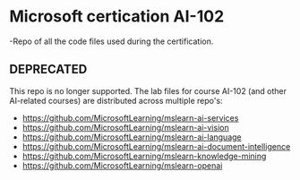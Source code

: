 # Microsoft certication AI-102
-Repo of all the code files used during the certification.

## DEPRECATED

This repo is no longer supported. The lab files for course AI-102 (and other AI-related courses) are distributed across multiple repo's:

- https://github.com/MicrosoftLearning/mslearn-ai-services
- https://github.com/MicrosoftLearning/mslearn-ai-vision
- https://github.com/MicrosoftLearning/mslearn-ai-language
- https://github.com/MicrosoftLearning/mslearn-ai-document-intelligence
- https://github.com/MicrosoftLearning/mslearn-knowledge-mining
- https://github.com/MicrosoftLearning/mslearn-openai
